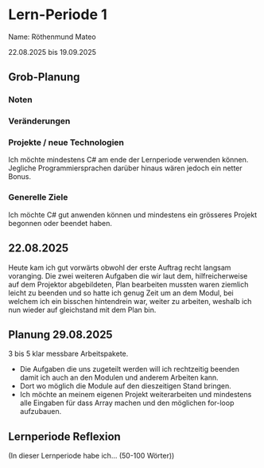 # Lern-Periode 1
Name: Röthenmund Mateo

22.08.2025 bis 19.09.2025

## Grob-Planung
### Noten


### Veränderungen


### Projekte / neue Technologien
Ich möchte mindestens C# am ende der Lernperiode verwenden können. Jegliche Programmiersprachen darüber hinaus wären jedoch ein netter Bonus.

### Generelle Ziele
Ich möchte C# gut anwenden können und mindestens ein grösseres Projekt begonnen oder beendet haben. 

## 22.08.2025

Heute kam ich gut vorwärts obwohl der erste Auftrag recht langsam voranging. Die zwei weiteren Aufgaben die wir laut dem, hilfreicherweise auf dem Projektor abgebildeten, Plan bearbeiten mussten waren ziemlich leicht zu beenden und so hatte ich genug Zeit um an dem Modul, bei welchem ich ein bisschen hintendrein war, weiter zu arbeiten, weshalb ich nun wieder auf gleichstand mit dem Plan bin.

## Planung 29.08.2025
3 bis 5 klar messbare Arbeitspakete.

- Die Aufgaben die uns zugeteilt werden will ich rechtzeitig beenden damit ich auch an den Modulen und anderem Arbeiten kann.
- Dort wo möglich die Module auf den dieszeitigen Stand bringen.
- Ich möchte an meinem eigenen Projekt weiterarbeiten und mindestens alle Eingaben für dass Array machen und den möglichen for-loop aufzubauen.


## Lernperiode Reflexion
(In dieser Lernperiode habe ich... (50-100 Wörter))
